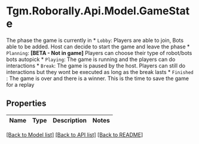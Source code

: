 # Tgm.Roborally.Api.Model.GameState
The phase the game is currently in * `Lobby`: Players are able to join, Bots able to be added. Host can decide to start the game and leave the phase * `Planning`: **[BETA - Not in game]** Players can choose their type of robot/bots bots autopick * `Playing`: The game is running and the players can do interactions * `Break`: The game is paused by the host. Players can still do interactions but they wont be executed as long as the break lasts * `Finished` : The game is over and there is a winner. This is the time to save the game for a replay 

## Properties

Name | Type | Description | Notes
------------ | ------------- | ------------- | -------------

[[Back to Model list]](../README.md#documentation-for-models) [[Back to API list]](../README.md#documentation-for-api-endpoints) [[Back to README]](../README.md)

